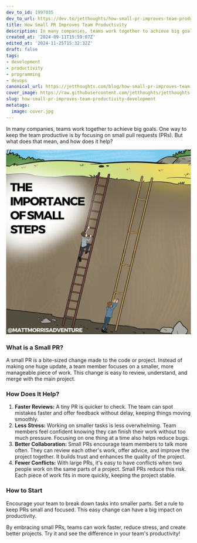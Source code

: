 ```yaml
---
dev_to_id: 1997035
dev_to_url: https://dev.to/jetthoughts/how-small-pr-improves-team-productivity-25g
title: How Small PR Improves Team Productivity
description: In many companies, teams work together to achieve big goals. One way to keep the team productive is...
created_at: '2024-09-11T15:59:07Z'
edited_at: '2024-11-25T15:32:32Z'
draft: false
tags:
- development
- productivity
- programming
- devops
canonical_url: https://jetthoughts.com/blog/how-small-pr-improves-team-productivity-development/
cover_image: https://raw.githubusercontent.com/jetthoughts/jetthoughts.github.io/master/content/blog/how-small-pr-improves-team-productivity-development/cover.jpg
slug: how-small-pr-improves-team-productivity-development
metatags:
  image: cover.jpg
---
```

In many companies, teams work together to achieve big goals. One way to keep the team productive is by focusing on small pull requests (PRs). But what does that mean, and how does it help?

![Image description](file_0.jpg)

### What is a Small PR?

A small PR is a bite-sized change made to the code or project. Instead of making one huge update, a team member focuses on a smaller, more manageable piece of work. This change is easy to review, understand, and merge with the main project.

### How Does It Help?

1.  **Faster Reviews:** A tiny PR is quicker to check. The team can spot mistakes faster and offer feedback without delay, keeping things moving smoothly.
2.  **Less Stress:** Working on smaller tasks is less overwhelming. Team members feel confident knowing they can finish their work without too much pressure. Focusing on one thing at a time also helps reduce bugs.
3.  **Better Collaboration:** Small PRs encourage team members to talk more often. They can review each other's work, offer advice, and improve the project together. It builds trust and enhances the quality of the project.
4.  **Fewer Conflicts:** With large PRs, it's easy to have conflicts when two people work on the same parts of a project. Small PRs reduce this risk. Each piece of work fits in more quickly, keeping the project stable.

### How to Start

Encourage your team to break down tasks into smaller parts. Set a rule to keep PRs small and focused. This easy change can have a big impact on productivity.

By embracing small PRs, teams can work faster, reduce stress, and create better projects. Try it and see the difference in your team's productivity!